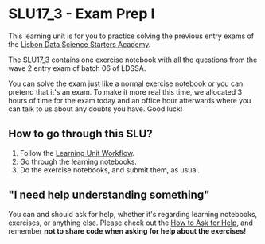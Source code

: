 # SLU17_3 - Exam Prep I

This learning unit is for you to practice solving the previous entry exams of the [Lisbon Data Science Starters Academy](https://www.lisbondatascience.org/starters-academy/).

The SLU17_3 contains one exercise notebook with all the questions from the wave 2 entry exam of batch 06 of LDSSA.

You can solve the exam just like a normal exercise notebook or you can pretend that it's an exam. To make it more real this time, we allocated 3 hours of time for the exam today and an office hour afterwards where you can talk to us about any doubts you have. Good luck!

## How to go through this SLU?

1. Follow the [Learning Unit Workflow](https://github.com/LDSSA/ds-prep-course-2025/blob/main/docs/weekly-workflow.md).
2. Go through the learning notebooks.
3. Do the exercise notebooks, and submit them, as usual.

## "I need help understanding something"

You can and should ask for help, whether it's regarding learning notebooks, exercises, or anything else. Please check out the [How to Ask for Help](https://github.com/LDSSA/ds-prep-course-2025/blob/main/docs/slack.md), and remember **not to share code when asking for help about the exercises!**